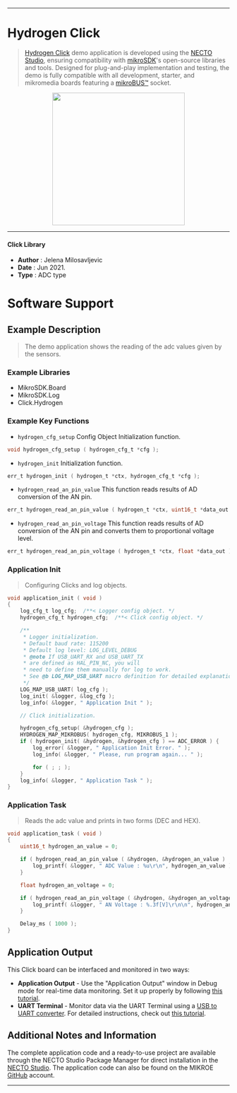 
---
# Hydrogen  Click

> [Hydrogen Click](https://www.mikroe.com/?pid_product=MIKROE-1629) demo application is developed using
the [NECTO Studio](https://www.mikroe.com/necto), ensuring compatibility with [mikroSDK](https://www.mikroe.com/mikrosdk)'s
open-source libraries and tools. Designed for plug-and-play implementation and testing, the demo is fully compatible with
all development, starter, and mikromedia boards featuring a [mikroBUS&trade;](https://www.mikroe.com/mikrobus) socket.

<p align="center">
  <img src="https://www.mikroe.com/?pid_product=MIKROE-1629&image=1" height=300px>
</p>

---

#### Click Library

- **Author**        : Jelena Milosavljevic
- **Date**          : Jun 2021.
- **Type**          : ADC type

# Software Support

## Example Description

> The demo application shows the reading of the adc values given by the sensors.

### Example Libraries

- MikroSDK.Board
- MikroSDK.Log
- Click.Hydrogen

### Example Key Functions

- `hydrogen_cfg_setup` Config Object Initialization function.
```c
void hydrogen_cfg_setup ( hydrogen_cfg_t *cfg );
```

- `hydrogen_init` Initialization function.
```c
err_t hydrogen_init ( hydrogen_t *ctx, hydrogen_cfg_t *cfg );
```

- `hydrogen_read_an_pin_value` This function reads results of AD conversion of the AN pin.
```c
err_t hydrogen_read_an_pin_value ( hydrogen_t *ctx, uint16_t *data_out );
```

- `hydrogen_read_an_pin_voltage` This function reads results of AD conversion of the AN pin and converts them to proportional voltage level.
```c
err_t hydrogen_read_an_pin_voltage ( hydrogen_t *ctx, float *data_out );
```

### Application Init

> Configuring Clicks and log objects.

```c
void application_init ( void ) 
{
    log_cfg_t log_cfg;  /**< Logger config object. */
    hydrogen_cfg_t hydrogen_cfg;  /**< Click config object. */

    /** 
     * Logger initialization.
     * Default baud rate: 115200
     * Default log level: LOG_LEVEL_DEBUG
     * @note If USB_UART_RX and USB_UART_TX 
     * are defined as HAL_PIN_NC, you will 
     * need to define them manually for log to work. 
     * See @b LOG_MAP_USB_UART macro definition for detailed explanation.
     */
    LOG_MAP_USB_UART( log_cfg );
    log_init( &logger, &log_cfg );
    log_info( &logger, " Application Init " );

    // Click initialization.

    hydrogen_cfg_setup( &hydrogen_cfg );
    HYDROGEN_MAP_MIKROBUS( hydrogen_cfg, MIKROBUS_1 );
    if ( hydrogen_init( &hydrogen, &hydrogen_cfg ) == ADC_ERROR ) {
        log_error( &logger, " Application Init Error. " );
        log_info( &logger, " Please, run program again... " );

        for ( ; ; );
    }
    log_info( &logger, " Application Task " );
}
```

### Application Task

> Reads the adc value and prints in two forms (DEC and HEX).

```c
void application_task ( void ) 
{
    uint16_t hydrogen_an_value = 0;

    if ( hydrogen_read_an_pin_value ( &hydrogen, &hydrogen_an_value ) != ADC_ERROR ) {
        log_printf( &logger, " ADC Value : %u\r\n", hydrogen_an_value );
    }

    float hydrogen_an_voltage = 0;

    if ( hydrogen_read_an_pin_voltage ( &hydrogen, &hydrogen_an_voltage ) != ADC_ERROR ) {
        log_printf( &logger, " AN Voltage : %.3f[V]\r\n\n", hydrogen_an_voltage );
    }

    Delay_ms ( 1000 );
}
```


## Application Output

This Click board can be interfaced and monitored in two ways:
- **Application Output** - Use the "Application Output" window in Debug mode for real-time data monitoring.
Set it up properly by following [this tutorial](https://www.youtube.com/watch?v=ta5yyk1Woy4).
- **UART Terminal** - Monitor data via the UART Terminal using
a [USB to UART converter](https://www.mikroe.com/click/interface/usb?interface*=uart,uart). For detailed instructions,
check out [this tutorial](https://help.mikroe.com/necto/v2/Getting%20Started/Tools/UARTTerminalTool).

## Additional Notes and Information

The complete application code and a ready-to-use project are available through the NECTO Studio Package Manager for 
direct installation in the [NECTO Studio](https://www.mikroe.com/necto). The application code can also be found on
the MIKROE [GitHub](https://github.com/MikroElektronika/mikrosdk_click_v2) account.

---
